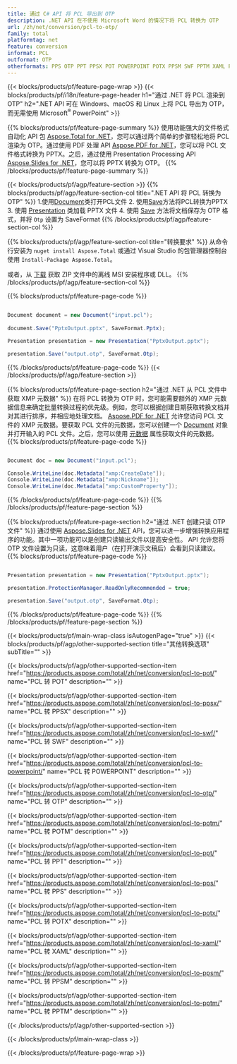 ```yaml
---
title: 通过 C# API 将 PCL 导出到 OTP
description: .NET API 在不使用 Microsoft Word 的情况下将 PCL 转换为 OTP
url: /zh/net/conversion/pcl-to-otp/
family: total
platformtag: net
feature: conversion
informat: PCL
outformat: OTP
otherformats: PPS OTP PPT PPSX POT POWERPOINT POTX PPSM SWF PPTM XAML POTM
---
```

{{< blocks/products/pf/feature-page-wrap >}}
{{< blocks/products/pf/i18n/feature-page-header h1="通过 .NET 将 PCL 渲染到 OTP" h2=".NET API 可在 Windows、macOS 和 Linux 上将 PCL 导出为 OTP，而无需使用 Microsoft<sup>&reg;</sup> PowerPoint" >}}

{{% blocks/products/pf/feature-page-summary %}}
使用功能强大的文件格式自动化 API 包 [Aspose.Total for .NET](https://products.aspose.com/total/net/)，您可以通过两个简单的步骤轻松地将 PCL 渲染为 OTP。通过使用 PDF 处理 API [Aspose.PDF for .NET](https://products.aspose.com/pdf/net/)，您可以将 PCL 文件格式转换为 PPTX。之后，通过使用 Presentation Processing API [Aspose.Slides for .NET](https://products.aspose.com/slides/net/)，您可以将 PPTX 转换为 OTP。
{{% /blocks/products/pf/feature-page-summary  %}}

{{< blocks/products/pf/agp/feature-section >}}
{{% blocks/products/pf/agp/feature-section-col title=".NET API 将 PCL 转换为 OTP" %}}
1.使用[Document](https://apireference.aspose.com/pdf/net/aspose.pdf/document)类打开PCL文件
2. 使用[Save](https://apireference.aspose.com/pdf/net/aspose.pdf.document/save/methods/5)方法将PCL转换为PPTX
3. 使用 [Presentation](https://apireference.aspose.com/slides/net/aspose.slides/presentation) 类加载 PPTX 文件
4. 使用 [Save](https://apireference.aspose.com/slides/net/aspose.slides.presentation/save/methods/5) 方法将文档保存为 OTP 格式，并将 `Otp` 设置为 SaveFormat
{{% /blocks/products/pf/agp/feature-section-col %}}

{{% blocks/products/pf/agp/feature-section-col title="转换要求" %}}
从命令行安装为 ```nuget install Aspose.Total``` 或通过 Visual Studio 的包管理器控制台使用 ```Install-Package Aspose.Total```。

或者，从 [下载](https://downloads.aspose.com/total/net) 获取 ZIP 文件中的离线 MSI 安装程序或 DLL。
{{% /blocks/products/pf/agp/feature-section-col %}}

{{% blocks/products/pf/feature-page-code %}}

```cs

Document document = new Document("input.pcl");
 
document.Save("PptxOutput.pptx", SaveFormat.Pptx); 

Presentation presentation = new Presentation("PptxOutput.pptx");

presentation.Save("output.otp", SaveFormat.Otp);   
```
{{% /blocks/products/pf/feature-page-code %}}
{{< /blocks/products/pf/agp/feature-section >}}

{{% blocks/products/pf/feature-page-section  h2="通过 .NET 从 PCL 文件中获取 XMP 元数据" %}}
在将 PCL 转换为 OTP 时，您可能需要额外的 XMP 元数据信息来确定批量转换过程的优先级。例如，您可以根据创建日期获取转换文档并对其进行排序，并相应地处理文档。 [Aspose.PDF for .NET](https://products.aspose.com/pdf/net/) 允许您访问 PCL 文件的 XMP 元数据。要获取 PCL 文件的元数据，您可以创建一个 [Document](https://apireference.aspose.com/pdf/net/aspose.pdf/document) 对象并打开输入的 PCL 文件。之后，您可以使用 [元数据](https://apireference.aspose.com/pdf/net/aspose.pdf/document/properties/metadata) 属性获取文件的元数据。  
{{% blocks/products/pf/feature-page-code %}}

```cs

Document doc = new Document("input.pcl");

Console.WriteLine(doc.Metadata["xmp:CreateDate"]);
Console.WriteLine(doc.Metadata["xmp:Nickname"]);
Console.WriteLine(doc.Metadata["xmp:CustomProperty"]);
```
{{% /blocks/products/pf/feature-page-code  %}}
{{% /blocks/products/pf/feature-page-section %}}

{{% blocks/products/pf/feature-page-section  h2="通过 .NET 创建只读 OTP 文件" %}}
通过使用 [Aspose.Slides for .NET](https://products.aspose.com/slides/net/) API，您可以进一步增强转换应用程序的功能。其中一项功能可以是创建只读输出文件以提高安全性。 API 允许您将 OTP 文件设置为只读，这意味着用户（在打开演示文稿后）会看到只读建议。 
{{% blocks/products/pf/feature-page-code %}}

```cs

Presentation presentation = new Presentation("PptxOutput.pptx");

presentation.ProtectionManager.ReadOnlyRecommended = true;

presentation.Save("output.otp", SaveFormat.Otp);     
```
{{% /blocks/products/pf/feature-page-code  %}}
{{% /blocks/products/pf/feature-page-section %}}

{{< blocks/products/pf/main-wrap-class isAutogenPage="true" >}}
{{< blocks/products/pf/agp/other-supported-section title="其他转换选项" subTitle="" >}}

{{< blocks/products/pf/agp/other-supported-section-item href="https://products.aspose.com/total/zh/net/conversion/pcl-to-pot/" name="PCL 转 POT" description="" >}}

{{< blocks/products/pf/agp/other-supported-section-item href="https://products.aspose.com/total/zh/net/conversion/pcl-to-ppsx/" name="PCL 转 PPSX" description="" >}}

{{< blocks/products/pf/agp/other-supported-section-item href="https://products.aspose.com/total/zh/net/conversion/pcl-to-swf/" name="PCL 转 SWF" description="" >}}

{{< blocks/products/pf/agp/other-supported-section-item href="https://products.aspose.com/total/zh/net/conversion/pcl-to-powerpoint/" name="PCL 转 POWERPOINT" description="" >}}

{{< blocks/products/pf/agp/other-supported-section-item href="https://products.aspose.com/total/zh/net/conversion/pcl-to-otp/" name="PCL 转 OTP" description="" >}}

{{< blocks/products/pf/agp/other-supported-section-item href="https://products.aspose.com/total/zh/net/conversion/pcl-to-potm/" name="PCL 转 POTM" description="" >}}

{{< blocks/products/pf/agp/other-supported-section-item href="https://products.aspose.com/total/zh/net/conversion/pcl-to-ppt/" name="PCL 转 PPT" description="" >}}

{{< blocks/products/pf/agp/other-supported-section-item href="https://products.aspose.com/total/zh/net/conversion/pcl-to-pps/" name="PCL 转 PPS" description="" >}}

{{< blocks/products/pf/agp/other-supported-section-item href="https://products.aspose.com/total/zh/net/conversion/pcl-to-potx/" name="PCL 转 POTX" description="" >}}

{{< blocks/products/pf/agp/other-supported-section-item href="https://products.aspose.com/total/zh/net/conversion/pcl-to-xaml/" name="PCL 转 XAML" description="" >}}

{{< blocks/products/pf/agp/other-supported-section-item href="https://products.aspose.com/total/zh/net/conversion/pcl-to-ppsm/" name="PCL 转 PPSM" description="" >}}

{{< blocks/products/pf/agp/other-supported-section-item href="https://products.aspose.com/total/zh/net/conversion/pcl-to-pptm/" name="PCL 转 PPTM" description="" >}}



{{< /blocks/products/pf/agp/other-supported-section >}}

{{< /blocks/products/pf/main-wrap-class >}}

{{< /blocks/products/pf/feature-page-wrap >}}